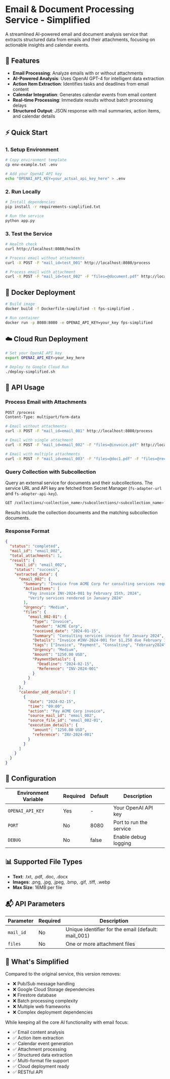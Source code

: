 # Email & Document Processing Service - Simplified

A streamlined AI-powered email and document analysis service that extracts structured data from emails and their attachments, focusing on actionable insights and calendar events.

## 🚀 Features

- **Email Processing**: Analyze emails with or without attachments
- **AI-Powered Analysis**: Uses OpenAI GPT-4 for intelligent data extraction  
- **Action Item Extraction**: Identifies tasks and deadlines from email content
- **Calendar Integration**: Generates calendar events from email content
- **Real-time Processing**: Immediate results without batch processing delays
- **Structured Output**: JSON response with mail summaries, action items, and calendar details

## ⚡ Quick Start

### 1. Setup Environment
```bash
# Copy environment template
cp env-example.txt .env

# Add your OpenAI API key
echo "OPENAI_API_KEY=your_actual_api_key_here" > .env
```

### 2. Run Locally
```bash
# Install dependencies
pip install -r requirements-simplified.txt

# Run the service
python app.py
```

### 3. Test the Service
```bash
# Health check
curl http://localhost:8080/health

# Process email without attachments
curl -X POST -F "mail_id=test_001" http://localhost:8080/process

# Process email with attachment
curl -X POST -F "mail_id=test_002" -F "files=@document.pdf" http://localhost:8080/process
```

## 🐳 Docker Deployment

```bash
# Build image
docker build -f Dockerfile-simplified -t fps-simplified .

# Run container
docker run -p 8080:8080 -e OPENAI_API_KEY=your_key fps-simplified
```

## ☁️ Cloud Run Deployment

```bash
# Set your OpenAI API key
export OPENAI_API_KEY=your_key_here

# Deploy to Google Cloud Run
./deploy-simplified.sh
```

## 📝 API Usage

### Process Email with Attachments
```bash
POST /process
Content-Type: multipart/form-data

# Email without attachments
curl -X POST -F "mail_id=email_001" http://localhost:8080/process

# Email with single attachment
curl -X POST -F "mail_id=email_002" -F "files=@invoice.pdf" http://localhost:8080/process

# Email with multiple attachments  
curl -X POST -F "mail_id=email_003" -F "files=@doc1.pdf" -F "files=@receipt.jpg" http://localhost:8080/process
```

### Query Collection with Subcollection
Query an external service for documents and their subcollections. The service URL
and API key are fetched from Secret Manager (`fs-adapter-url` and
`fs-adapter-api-key`).

```bash
GET /collections/<collection_name>/subcollections/<subcollection_name>?subcollection_status=<value>
```

Results include the collection documents and the matching subcollection documents.

### Response Format
```json
{
  "status": "completed",
  "mail_id": "email_002",
  "total_attachments": 1,
  "result": {
    "mail_id": "email_002",
    "status": "success",
    "extracted_data": {
      "email_002": {
        "Summary": "Invoice from ACME Corp for consulting services requiring payment by Feb 15th.",
        "ActionItems": [
          "Pay invoice INV-2024-001 by February 15th, 2024",
          "Verify services rendered in January 2024"
        ],
        "Urgency": "Medium",
        "files": {
          "email_002-01": {
            "Type": "Invoice",
            "sender": "ACME Corp",
            "received_date": "2024-01-15",
            "Summary": "Consulting services invoice for January 2024",
            "Details": "Invoice #INV-2024-001 for $1,250 due February 15th",
            "tags": ["Invoice", "Payment", "Consulting", "February2024"],
            "Urgency": "Medium",
            "Amount": "1250.00 USD",
            "PaymentDetails": {
              "Deadline": "2024-02-15",
              "Reference": "INV-2024-001"
            }
          }
        }
      },
      "calendar_add_details": [
        {
          "date": "2024-02-15",
          "time": "09:00",
          "action": "Pay ACME Corp invoice",
          "source_mail_id": "email_002",
          "source_file_id": "email_002-01",
          "execution_details": {
            "amount": "1250.00 USD",
            "reference": "INV-2024-001"
          }
        }
      ]
    }
  }
}
```

## 🔧 Configuration

| Environment Variable | Required | Default | Description |
|---------------------|----------|---------|-------------|
| `OPENAI_API_KEY` | Yes | - | Your OpenAI API key |
| `PORT` | No | 8080 | Port to run the service |
| `DEBUG` | No | false | Enable debug logging |

## 📊 Supported File Types

- **Text**: .txt, .pdf, .doc, .docx
- **Images**: .png, .jpg, .jpeg, .bmp, .gif, .tiff, .webp
- **Max Size**: 16MB per file

## 📬 API Parameters

| Parameter | Required | Description |
|-----------|----------|-------------|
| `mail_id` | No | Unique identifier for the email (default: mail_001) |
| `files` | No | One or more attachment files |

## 🎯 What's Simplified

Compared to the original service, this version removes:
- ❌ Pub/Sub message handling
- ❌ Google Cloud Storage dependencies
- ❌ Firestore database
- ❌ Batch processing complexity
- ❌ Multiple web frameworks
- ❌ Complex deployment dependencies

While keeping all the core AI functionality with email focus:
- ✅ Email content analysis
- ✅ Action item extraction
- ✅ Calendar event generation
- ✅ Attachment processing
- ✅ Structured data extraction
- ✅ Multi-format file support
- ✅ Cloud deployment ready
- ✅ RESTful API 